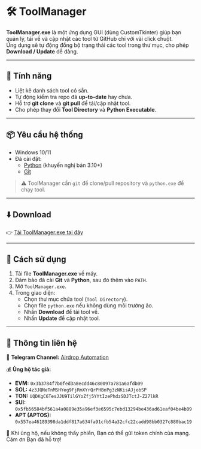# 🛠️ ToolManager

**ToolManager.exe** là một ứng dụng GUI (dùng CustomTkinter) giúp bạn quản lý, tải về và cập nhật các tool từ GitHub chỉ với vài click chuột.  
Ứng dụng sẽ tự động đồng bộ trạng thái các tool trong thư mục, cho phép **Download / Update** dễ dàng.

---

## 🚀 Tính năng
- Liệt kê danh sách tool có sẵn.
- Tự động kiểm tra repo đã **up-to-date** hay chưa.
- Hỗ trợ **git clone** và **git pull** để tải/cập nhật tool.
- Cho phép thay đổi **Tool Directory** và **Python Executable**.

---

## 📦 Yêu cầu hệ thống
- Windows 10/11  
- Đã cài đặt:
  - [Python](https://www.python.org/downloads/) (khuyến nghị bản 3.10+)
  - [Git](https://git-scm.com/downloads)

> ⚠️ ToolManager cần `git` để clone/pull repository và `python.exe` để chạy tool.

---

## ⬇️ Download
👉 [Tải ToolManager.exe tại đây](https://github.com/tranledienlam/gui_automation/raw/main/dist/ToolManager.exe)

---

## 🔧 Cách sử dụng
1. Tải file **ToolManager.exe** về máy.
2. Đảm bảo đã cài **Git** và **Python**, sau đó thêm vào `PATH`.
3. Mở `ToolManager.exe`.
4. Trong giao diện:
   - Chọn thư mục chứa tool (`Tool Directory`).
   - Chọn file `python.exe` nếu không dùng môi trường ảo.
   - Nhấn **Download** để tải tool về.
   - Nhấn **Update** để cập nhật tool.

---

## 🔗 Thông tin liên hệ

📢 **Telegram Channel:** [Airdrop Automation](https://t.me/+8o9ebAT9ZSFlZGNl)

💰 **Ủng hộ tác giả:**

- **EVM:** `0x3b3784f7b0fed3a8ecdd46c80097a781a6afdb09`
- **SOL:** `4z3JQNeTnMSHYeg9FjRmXYrQrPHBnPg3zNKisAJjobSP`
- **TON:** `UQDKgC6TesJJU9TilGYoZfj5YYtIzePhdzSDJTctJ-Z27lkR`
- **SUI:** `0x5fb56584bf561a4a0889e35a96ef3e6595c7ebd13294be436ad61eaf04be4b09`
- **APT (APTOS):** `0x557ea46189398da1ddf817a634fa91cfb54a32cfc22cadd98bb0327c880bac19`

🙏 Khi ủng hộ, nếu không thấy phiền, Bạn có thể gửi token chính của mạng. Cám ơn Bạn đã hỗ trợ!